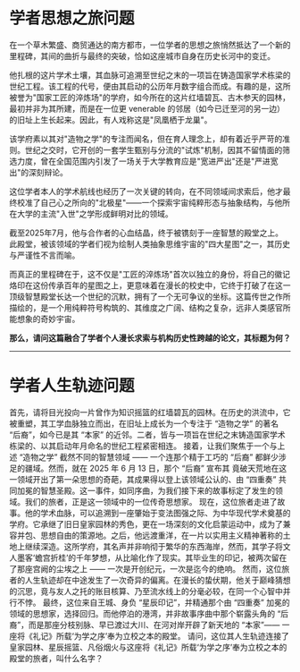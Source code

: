 # 学者思想之旅问题

在一个草木繁盛、商贸通达的南方都市，一位学者的思想之旅悄然抵达了一个新的里程碑，其间的曲折与最终的突破，恰如这座城市自身在历史长河中的变迁。

他扎根的这片学术土壤，其血脉可追溯至世纪之末的一项旨在铸造国家学术栋梁的世纪工程。该工程的代号，便由其启动的公历年月数字组合而成。有趣的是，这所被誉为"国家工匠的淬炼场"的学府，如今所在的这片红墙碧瓦、古木参天的园林，最初并非为其所建，而是在一位更 venerable 的邻居（如今已迁至河的另一边）的旧址上生长起来。因此，有人戏称这是"凤凰栖于龙巢"。

该学府素以其对"造物之学"的专注而闻名，但在育人理念上，却有着近乎严苛的准则。世纪之交时，它开创的一套学生甄别与分流的"试炼"机制，因其不留情面的筛选力度，曾在全国范围内引发了一场关于大学教育应是"宽进严出"还是"严进宽出"的深刻辩论。

这位学者本人的学术航线也经历了一次关键的转向，在不同领域间求索后，他才最终校准了自己心之所向的"北极星"——一个探索宇宙纯粹形态与抽象结构，与他所在大学的主流"入世"之学形成鲜明对比的领域。

截至2025年7月，他与合作者的心血结晶，终于被镌刻于一座智慧的殿堂之上。此殿堂，被该领域的学者们视为绘制人类抽象思维宇宙的"四大星图"之一，其历史与严谨性不言而喻。

而真正的里程碑在于，这不仅是"工匠的淬炼场"首次以独立的身份，将自己的徽记烙印在这份传承百年的星图之上，更意味着在漫长的校史中，它终于打破了在这一顶级智慧殿堂长达一个世纪的沉默，拥有了一个无可争议的坐标。这篇传世之作所描绘的，是一个用纯粹符号构筑的、其维度之广阔、结构之复杂，远非人类感官所能想象的奇妙宇宙。

**那么，请问这篇融合了学者个人漫长求索与机构历史性跨越的论文，其标题为何？**

---

# 学者人生轨迹问题

首先，请将目光投向一片曾作为知识摇篮的红墙碧瓦的园林。在历史的洪流中，它被重塑，其工学血脉独立而出，在旧址上成长为一个专注于 “造物之学” 的著名 “后裔”，如今已是其 “本家” 的近邻。二者，皆与一项旨在世纪之末铸造国家学术栋梁的、以其启动年月命名的世纪工程紧密相连。
接着，让我们聚焦于一个与上述 “造物之学” 截然不同的智慧领域 —— 一个连那个精于工巧的 “后裔” 都鲜少涉足的疆域。然而，就在 2025 年 6 月 13 日，那个 “后裔” 宣布其 竟破天荒地在这一领域开出了第一朵思想的奇葩，其成果得以登上该领域公认的、由 “四重奏” 共同加冕的智慧圣殿。这一事件，如同序曲，为我们接下来的故事标定了发生的领域。我们的旅者，正是这一领域中的一位传奇思想家。
现在，这位旅者走进了故事。他的学术血脉，可以追溯到一座肇始于变法图强之际、为中华现代学术奠基的学府。它承继了旧日皇家园林的秀色，更在一场深刻的文化启蒙运动中，成为了兼容并包、思想自由的策源地。之后，他远渡重洋，在一片以实用主义精神著称的土地上继续深造。这所学府，其名声并非响彻于繁华的东西海岸，然而，其学子将文人墨客‘蟾宫折桂’的千年梦想，从比喻化作了现实。其毕业生的印记，被两次留在了那座宫阙的尘埃之上 —— 一次是开创纪元，一次是迄今的绝响。
然而，这位旅者的人生轨迹却在中途发生了一次奇异的偏离。在漫长的蛰伏期，他关于巅峰猜想的沉思，竟与友人之托的账目核算、乃至流水线上的分毫必较，在同一个心智中并行不悖。
最终，这位来自王城、身负 “星辰印记”，并精通那个由 “四重奏” 加冕的领域的思想家，选择回归。而他停泊的港湾，并非故事序曲中那个崭露头角的 “后裔”，而是那座分枝别脉、早已渡过大川、在河对岸开辟了新天地的 “本家”—— 一座将《礼记》所载‘为学之序’奉为立校之本的殿堂。
请问，这位其人生轨迹连接了皇家园林、星辰摇篮、凡俗烟火与这座将《礼记》所载‘为学之序’奉为立校之本的殿堂的旅者，叫什么名字？